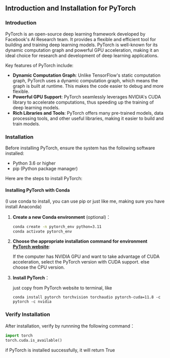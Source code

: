## Introduction and Installation for PyTorch

### Introduction

PyTorch is an open-source deep learning framework developed by Facebook's AI Research team. It provides a flexible and efficient tool for building and training deep learning models. PyTorch is well-known for its dynamic computation graph and powerful GPU acceleration, making it an ideal choice for research and development of deep learning applications.

Key features of PyTorch include:

- **Dynamic Computation Graph**: Unlike TensorFlow's static computation graph, PyTorch uses a dynamic computation graph, which means the graph is built at runtime. This makes the code easier to debug and more flexible.
- **Powerful GPU Support**: PyTorch seamlessly leverages NVIDIA's CUDA library to accelerate computations, thus speeding up the training of deep learning models.
- **Rich Libraries and Tools**: PyTorch offers many pre-trained models, data processing tools, and other useful libraries, making it easier to build and train models.

### Installation

Before installing PyTorch, ensure the system has the following software installed:
- Python 3.6 or higher
- pip (Python package manager)

Here are the steps to install PyTorch:

#### Installing PyTorch with Conda 
(I use conda to install, you can use pip or just like me, making sure you have install Anaconda)

1. **Create a new Conda environment** (optional)：

    ```bash
    conda create -n pytorch_env python=3.11
    conda activate pytorch_env
    ```
2. **Choose the appropriate installation command for environment [PyTorch website](https://pytorch.org/get-started/locally/)**:

    If the computer has NVIDIA GPU and want to take advantage of CUDA acceleration, select the PyTorch version with CUDA support.
else choose the CPU version.

3. **Install PyTorch**：

    just copy from PyTorch website to terminal, like
    ```
    conda install pytorch torchvision torchaudio pytorch-cuda=11.8 -c pytorch -c nvidia
    ```

### Verify Installation

After installation, verify by runnning the following command：

```python
import torch
torch.cuda.is_available()
```

if PyTorch is installed successfully, it will return True

